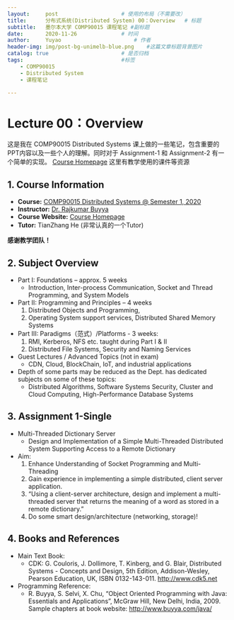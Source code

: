 ```yaml
---
layout:     post   				    # 使用的布局（不需要改）
title:      分布式系统(Distributed System) 00：Overview 	# 标题 
subtitle:   墨尔本大学 COMP90015 课程笔记 #副标题
date:       2020-11-26				# 时间
author:     Yuyao 						# 作者
header-img: img/post-bg-unimelb-blue.png 	#这篇文章标题背景图片
catalog: true 						# 是否归档
tags:								#标签
    - COMP90015
    - Distributed System
    - 课程笔记

---
```


# Lecture 00：Overview

这是我在 COMP90015 Distributed Systems 课上做的一些笔记，包含重要的PPT内容以及一些个人的理解。同时对于 Assignment-1 和 Assignment-2 有一个简单的实现。
[Course Homepage](http://www.cloudbus.org/652/) 这里有教学使用的课件等资源

## 1. Course Information

* **Course:** [COMP90015 Distributed Systems @ Semester 1, 2020](https://handbook.unimelb.edu.au/subjects/comp90015)
* **Instructor:** [Dr. Rajkumar Buyya](http://www.buyya.com/)
* **Course Website:** [Course Homepage](http://www.cloudbus.org/652/)
* **Tutor:** TianZhang He (非常认真的一个Tutor)
  
**感谢教学团队！** 

## 2. Subject Overview
- Part I: Foundations – approx. 5 weeks
  - Introduction, Inter-process Communication, Socket and Thread Programming, and System Models
- Part II: Programming and Principles – 4 weeks
	1. Distributed Objects and Programming, 
	2. Operating System support services, Distributed Shared Memory Systems
- Part III: Paradigms（范式）/Platforms - 3 weeks:
	1. RMI, Kerberos, NFS etc. taught during Part I & II 
	2. Distributed File Systems, Security and Naming Services
- Guest Lectures / Advanced Topics (not in exam)
  - CDN, Cloud, BlockChain, IoT, and industrial applications
- Depth of some parts may be reduced as the Dept. has dedicated subjects on some of these topics:
  - Distributed Algorithms, Software Systems Security, Cluster and Cloud Computing, High-Performance Database Systems

## 3. Assignment 1-Single
- Multi-Threaded Dictionary Server
  - Design and Implementation of a Simple Multi-Threaded Distributed System Supporting Access to a Remote Dictionary
- Aim:
	1. Enhance Understanding of Socket Programming and Multi-Threading
	2. Gain experience in implementing a simple distributed, client server application.
	3. “Using a client-server architecture, design and implement a multi-threaded server that returns the meaning of a word as stored in a remote dictionary.”
	4. Do some smart design/architecture (networking, storage)!

## 4. Books and References
- Main Text Book:
  - CDK: G. Couloris, J. Dollimore, T. Kinberg, and G. Blair, Distributed Systems - Concepts and  Design, 5th Edition,  Addison-Wesley, Pearson Education, UK, ISBN 0132-143-011. http://www.cdk5.net
- Programming Reference:
  - R. Buyya, S. Selvi, X. Chu, “Object Oriented Programming with Java: Essentials and Applications”, McGraw Hill, New Delhi, India, 2009. Sample chapters at book website: http://www.buyya.com/java/
